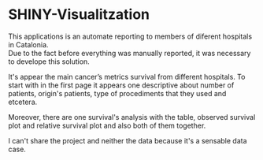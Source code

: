 # SHINY-Visualitzation

This applications is an automate reporting to members of diferent hospitals in Catalonia.  
Due to the fact before everything was manually reported, 
it was necessary to develope this solution. 

It's appear the main cancer’s metrics survival from different hospitals.
To start with in the first page it appears one descriptive about number of patients, 
origin's patients, type of procediments that they used and etcetera.

Moreover, there are one survival's analysis with the table, 
observed survival plot and relative survival plot and also both of them together. 

I can't share the project and neither the data because it's a sensable data case. 




 
